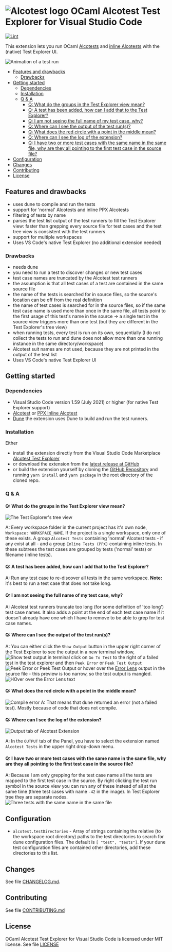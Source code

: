 # ![Alcotest logo](./images/alcotest-logo_rect.png) OCaml Alcotest Test Explorer for Visual Studio Code

[![Lint](https://github.com/Release-Candidate/vscode-ocaml-alcotest-test-adapter/actions/workflows/lint.yml/badge.svg)](https://github.com/Release-Candidate/vscode-ocaml-alcotest-test-adapter/actions/workflows/lint.yml)

This extension lets you run OCaml [Alcotests](<https://github.com/mirage/alcotest>) and [inline Alcotests](https://gitlab.com/gopiandcode/ppx-inline-alcotest) with the (native) Test Explorer UI.

![Animation of a test run](https://raw.githubusercontent.com/Release-Candidate/vscode-ocaml-alcotest-test-adapter/main/images/run_tests.gif)

- [Features and drawbacks](#features-and-drawbacks)
  - [Drawbacks](#drawbacks)
- [Getting started](#getting-started)
  - [Dependencies](#dependencies)
  - [Installation](#installation)
  - [Q \& A](#q--a)
    - [Q: What do the groups in the Test Explorer view mean?](#q-what-do-the-groups-in-the-test-explorer-view-mean)
    - [Q: A test has been added, how can I add that to the Test Explorer?](#q-a-test-has-been-added-how-can-i-add-that-to-the-test-explorer)
    - [Q: I am not seeing the full name of my test case, why?](#q-i-am-not-seeing-the-full-name-of-my-test-case-why)
    - [Q: Where can I see the output of the test run(s)?](#q-where-can-i-see-the-output-of-the-test-runs)
    - [Q: What does the red circle with a point in the middle mean?](#q-what-does-the-red-circle-with-a-point-in-the-middle-mean)
    - [Q: Where can I see the log of the extension?](#q-where-can-i-see-the-log-of-the-extension)
    - [Q: I have two or more test cases with the same name in the same file, why are they all pointing to the first test case in the source file?](#q-i-have-two-or-more-test-cases-with-the-same-name-in-the-same-file-why-are-they-all-pointing-to-the-first-test-case-in-the-source-file)
- [Configuration](#configuration)
- [Changes](#changes)
- [Contributing](#contributing)
- [License](#license)

## Features and drawbacks

- uses dune to compile and run the tests
- support for 'normal' Alcotests and inline PPX Alcotests
- filtering of tests by name
- parses the test list output of the test runners to fill the Test Explorer view: faster than grepping every source file for test cases and the test tree view is consistent with the test runners
- support for multiple workspaces
- Uses VS Code's native Test Explorer (no additional extension needed)

### Drawbacks

- needs dune
- you need to run a test to discover changes or new test cases
- test case names are truncated by the Alcotest test runners
- the assumption is that all test cases of a test are contained in the same source file
- the name of the tests is searched for in source files, so the source's location can be off from the real definition
- the name of test cases is searched for in the source files, so if the same test case name is used more than once in the same file, all tests point to the first usage of this test's name in the source -> a single test in the source view triggers more than one test (but they are different in the Test Explorer's tree view)
- when running tests, every test is run on its own, sequentially (I do not collect the tests to run and dune does not allow more than one running instance in the same directory/workspace)
- Alcotest suit names are not used, because they are not printed in the output of the test list
- Uses VS Code's native Test Explorer UI

## Getting started

### Dependencies

- Visual Studio Code version 1.59 (July 2021) or higher (for native Test Explorer support)
- [Alcotest](<https://github.com/mirage/alcotest>) or [PPX Inline Alcotest](https://gitlab.com/gopiandcode/ppx-inline-alcotest)
- [Dune](https://dune.build/) the extension uses Dune to build and run the test runners.

### Installation

Either

- install the extension directly from the Visual Studio Code Marketplace [Alcotest Test Explorer](https://marketplace.visualstudio.com/publishers/release-candidate)
- or download the extension from the [latest release at GitHub](https://github.com/Release-Candidate/vscode-ocaml-alcotest-test-adapter/releases/latest)
- or build the extension yourself by cloning the [GitHub Repository](https://github.com/Release-Candidate/vscode-ocaml-alcotest-test-adapter) and running `yarn install` and `yarn package` in the root directory of the cloned repo.

### Q & A

#### Q: What do the groups in the Test Explorer view mean?

![The Test Explorer's tree view](https://raw.githubusercontent.com/Release-Candidate/vscode-ocaml-alcotest-test-adapter/main/images/treeview.png)

A: Every workspace folder in the current project has it's own node, `Workspace: WORKSPACE_NAME`. If the project is a single workspace, only one of these exists. A group `Alcotest Tests` containing 'normal' Alcotest tests - if any exist at all - and a group `Inline Tests (PPX)` containing inline tests. In these subtrees the test cases are grouped by tests ('normal' tests) or filename (inline tests).

#### Q: A test has been added, how can I add that to the Test Explorer?

A: Run any test case to re-discover all tests in the same workspace. **Note:** it's best to run a test case that does not take long.

#### Q: I am not seeing the full name of my test case, why?

A: Alcotest test runners truncate too long (for some definition of 'too long') test case names. It also adds a point at the end of each test case name if it doesn't already have one which I have to remove to be able to grep for test case names.

#### Q: Where can I see the output of the test run(s)?

A: You can either click the `Show Output` button in the upper right corner of the Test Explorer to see the output in a new terminal window,
![Show test output in terminal](https://raw.githubusercontent.com/Release-Candidate/vscode-ocaml-alcotest-test-adapter/main/images/test_output_terminal.png)
click on `Go To Test` to the right of a failed test in the test explorer and then `Peek Error` or `Peek Test Output`
![Peek Error or Peek Test Output](https://raw.githubusercontent.com/Release-Candidate/vscode-ocaml-alcotest-test-adapter/main/images/peek_error.png)
or hover over the [Error Lens](https://marketplace.visualstudio.com/items?itemName=usernamehw.errorlens) output in the source file - this preview is too narrow, so the test output is mangled.
![HOver over the Error Lens text](https://raw.githubusercontent.com/Release-Candidate/vscode-ocaml-alcotest-test-adapter/main/images/hover_error_lens.png)

#### Q: What does the red circle with a point in the middle mean?

![Compile error](https://raw.githubusercontent.com/Release-Candidate/vscode-ocaml-alcotest-test-adapter/main/images/compile_error.png)
A: That means that dune returned an error (not a failed test). Mostly because of code that does not compile.

#### Q: Where can I see the log of the extension?

![Output tab of Alcotest Extension](https://raw.githubusercontent.com/Release-Candidate/vscode-ocaml-alcotest-test-adapter/main/images/output.png)

A: In the `OUTPUT` tab of the Panel, you have to select the extension named `Alcotest Tests` in the upper right drop-down menu.

#### Q: I have two or more test cases with the same name in the same file, why are they all pointing to the first test case in the source file?

A: Because I am only grepping for the test case name all the tests are mapped to the first test case in the source. By right clicking the test run symbol in the source view you can run any of these instead of all at the same time (three test cases with name `-42` in the image). In Test Explorer tree they are separate nodes.
![Three tests with the same name in the same file](https://raw.githubusercontent.com/Release-Candidate/vscode-ocaml-alcotest-test-adapter/main/images/same_name.png)

## Configuration

- `alcotest.testDirectories` - Array of strings containing the relative (to the workspace root directory) paths to the test directories to search for dune configuration files. The default is `[ "test", "tests"]`. If your dune test configuration files are contained other directories, add these directories to this list.

## Changes

See file [CHANGELOG.md](CHANGELOG.md).

## Contributing

See file [CONTRIBUTING.md](CONTRIBUTING.md)

## License

OCaml Alcotest Test Explorer for Visual Studio Code is licensed under MIT license. See file [LICENSE](LICENSE)
